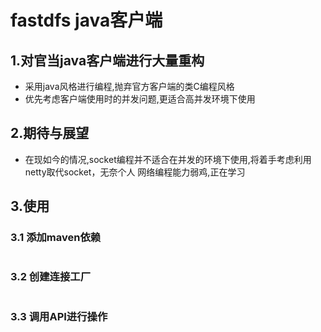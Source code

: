 # fastdfs java客户端
## 1.对官当java客户端进行大量重构
- 采用java风格进行编程,抛弃官方客户端的类C编程风格
- 优先考虑客户端使用时的并发问题,更适合高并发环境下使用
## 2.期待与展望
- 在现如今的情况,socket编程并不适合在并发的环境下使用,将着手考虑利用netty取代socket，无奈个人
网络编程能力弱鸡,正在学习
## 3.使用
### 3.1 添加maven依赖
```java

```
### 3.2 创建连接工厂
```java

```
### 3.3 调用API进行操作
```java

```